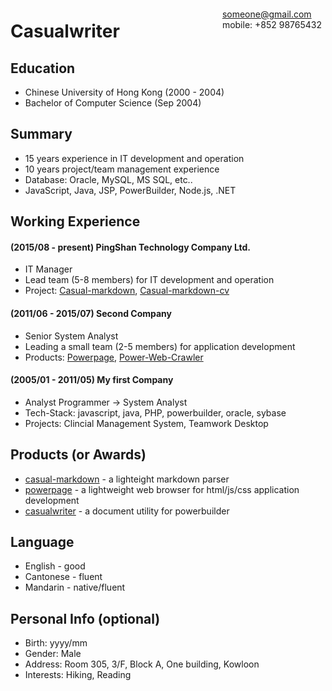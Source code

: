 <span style="float:right;padding:6px">someone@gmail.com<br>mobile: +852 98765432</span>

# Casualwriter  

## Education

* Chinese University of Hong Kong (2000 - 2004)
* Bachelor of Computer Science (Sep 2004)

## Summary

* 15 years experience in IT development and operation
* 10 years project/team management experience
* Database: Oracle, MySQL, MS SQL, etc..
* JavaScript, Java, JSP, PowerBuilder, Node.js, .NET

## Working Experience

#### (2015/08 - present) PingShan Technology Company Ltd.

* IT Manager
* Lead team (5-8 members) for IT development and operation
* Project: [Casual-markdown](https://github.com/casualwriter/casual-markdown), [Casual-markdown-cv](https://github.com/casualwriter/casual-markdown-cv)

#### (2011/06 - 2015/07) Second Company

* Senior System Analyst
* Leading a small team (2-5 members) for application development
* Products: [Powerpage](https://github.com/casualwriter/powerpage), [Power-Web-Crawler](https://github.com/casualwriter/powerpage-web-crawler)

#### (2005/01 - 2011/05) My first Company

* Analyst Programmer -> System Analyst
* Tech-Stack: javascript, java, PHP, powerbuilder, oracle, sybase
* Projects: Clincial Management System, Teamwork Desktop

## Products (or Awards)

* [casual-markdown](https://github.com/casualwriter/casual-markdown) - a lighteight markdown parser
* [powerpage](https://github.com/casualwriter/powerpage) - a lightweight web browser for html/js/css application development
* [casualwriter](http://www.geocities.ws/ck4hung) - a document utility for powerbuilder

## Language

* English - good
* Cantonese - fluent
* Mandarin - native/fluent

## Personal Info (optional)

* Birth: yyyy/mm
* Gender: Male
* Address: Room 305, 3/F, Block A, One building, Kowloon
* Interests: Hiking, Reading
